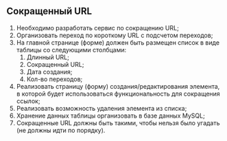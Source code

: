 ﻿## Сокращенный URL

1. Необходимо разработать сервис по сокращению URL;
2. Организовать переход по короткому URL с подсчетом переходов;
3. На главной странице (форме) должен быть размещен список в виде таблицы со следующими столбцами:
	1. Длинный URL;
	2. Сокращенный URL;
	3. Дата создания;
	4. Кол-во переходов;
4. Реализовать страницу (форму) создания/редактирования элемента, в которой будет использоваться функциональность для сокращения ссылок;
5. Реализовать возможность удаления элемента из списка;
6. Хранение данных таблицы организовать в базе данных MySQL;
7. Сокращенные URL должны быть такими, чтобы нельзя было угадать (не должны идти по порядку).